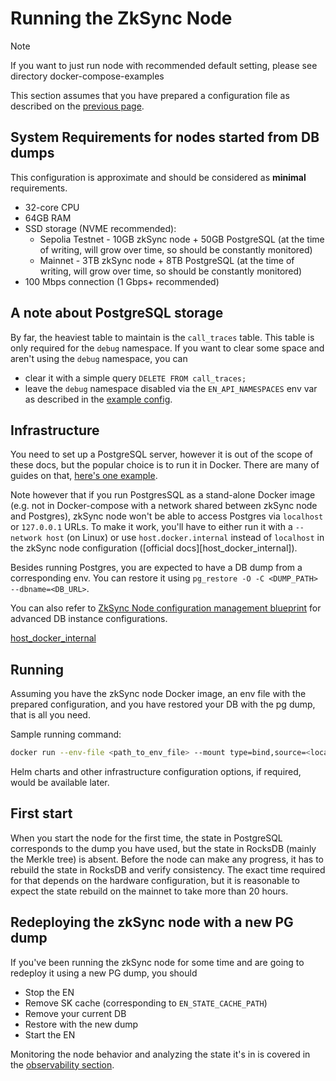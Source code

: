 # Running the ZkSync Node

> [!NOTE]
>
> If you want to just run node with recommended default setting, please see directory docker-compose-examples

This section assumes that you have prepared a configuration file as described on the
[previous page](./02_configuration.md).

## System Requirements for nodes started from DB dumps

This configuration is approximate and should be considered as **minimal** requirements.

- 32-core CPU
- 64GB RAM
- SSD storage (NVME recommended):
  - Sepolia Testnet - 10GB zkSync node + 50GB PostgreSQL (at the time of writing, will grow over time, so should be constantly
    monitored)
  - Mainnet - 3TB zkSync node + 8TB PostgreSQL (at the time of writing, will grow over time, so should be constantly monitored)
- 100 Mbps connection (1 Gbps+ recommended)

## A note about PostgreSQL storage

By far, the heaviest table to maintain is the `call_traces` table. This table is only required for the `debug`
namespace. If you want to clear some space and aren't using the `debug` namespace, you can

- clear it with a simple query `DELETE FROM call_traces;`
- leave the `debug` namespace disabled via the `EN_API_NAMESPACES` env var as described in the
  [example config](prepared_configs/mainnet-config.env).

## Infrastructure

You need to set up a PostgreSQL server, however it is out of the scope of these docs, but the popular choice is to run
it in Docker. There are many of guides on that,
[here's one example](https://www.docker.com/blog/how-to-use-the-postgres-docker-official-image/).

Note however that if you run PostgresSQL as a stand-alone Docker image (e.g. not in Docker-compose with a network shared
between zkSync node and Postgres), zkSync node won't be able to access Postgres via `localhost` or `127.0.0.1` URLs. To make it work,
you'll have to either run it with a `--network host` (on Linux) or use `host.docker.internal` instead of `localhost` in
the zkSync node configuration ([official docs][host_docker_internal]).

Besides running Postgres, you are expected to have a DB dump from a corresponding env. You can restore it using
`pg_restore -O -C <DUMP_PATH> --dbname=<DB_URL>`.

You can also refer to
[ZkSync Node configuration management blueprint](https://github.com/matter-labs/zksync-era/blob/main/docs/guides/external-node/00_quick_start.md#advanced-setup)
for advanced DB instance configurations.

[host_docker_internal](https://docs.docker.com/desktop/networking/#i-want-to-connect-from-a-container-to-a-service-on-the-host)

## Running

Assuming you have the zkSync node Docker image, an env file with the prepared configuration, and you have restored your DB with
the pg dump, that is all you need.

Sample running command:

```sh
docker run --env-file <path_to_env_file> --mount type=bind,source=<local_rocksdb_data_path>,target=<configured_rocksdb_data_path> <image>
```

Helm charts and other infrastructure configuration options, if required, would be available later.

## First start

When you start the node for the first time, the state in PostgreSQL corresponds to the dump you have used, but the state
in RocksDB (mainly the Merkle tree) is absent. Before the node can make any progress, it has to rebuild the state in
RocksDB and verify consistency. The exact time required for that depends on the hardware configuration, but it is
reasonable to expect the state rebuild on the mainnet to take more than 20 hours.

## Redeploying the zkSync node with a new PG dump

If you've been running the zkSync node for some time and are going to redeploy it using a new PG dump, you should

- Stop the EN
- Remove SK cache (corresponding to `EN_STATE_CACHE_PATH`)
- Remove your current DB
- Restore with the new dump
- Start the EN

Monitoring the node behavior and analyzing the state it's in is covered in the
[observability section](./04_observability.md).
